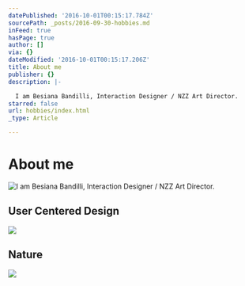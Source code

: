```yaml
---
datePublished: '2016-10-01T00:15:17.784Z'
sourcePath: _posts/2016-09-30-hobbies.md
inFeed: true
hasPage: true
author: []
via: {}
dateModified: '2016-10-01T00:15:17.206Z'
title: About me
publisher: {}
description: |-

  I am Besiana Bandilli, Interaction Designer / NZZ Art Director. 
starred: false
url: hobbies/index.html
_type: Article

---
```

# About me
![
I am Besiana Bandilli, Interaction Designer / NZZ Art Director. ](https://the-grid-user-content.s3-us-west-2.amazonaws.com/794f7ce0-df95-4061-b7f0-6dcbc6795af6.gif)

## User Centered Design
![](https://the-grid-user-content.s3-us-west-2.amazonaws.com/52065b05-9bd9-4533-92a1-658064bbee93.gif)

## Nature
![](https://the-grid-user-content.s3-us-west-2.amazonaws.com/136ee1e8-0af3-489c-afff-2e2bc032b94a.gif)